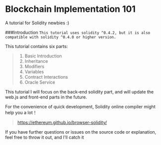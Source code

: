 # Blockchain Implementation 101
A tutorial for Solidity newbies :)

###Introduction
`This tutorial uses solidity ^0.4.2, but it is also compatible with solidity ^0.4.0 or higher version.`


This tutorial contains six parts:
> 1. Basic Introduction
> 2. Inheritance
> 3. Modifiers
> 4. Variables
> 5. Contract Interactions
> 6. Oracle Service

This tutorial I will focus on the back-end solidity part, and will update the web.js and front-end parts in the future.

For the convenience of quick development, Solidity online compiler might help you a lot！
> https://ethereum.github.io/browser-solidity/

If you have further questions or issues on the source code or explanation, feel free to throw it out, and I'll catch it
